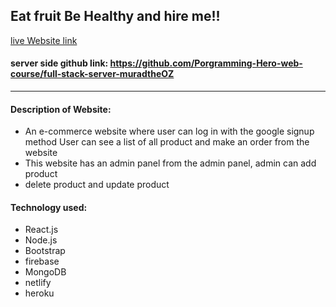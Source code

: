 ## Eat fruit Be Healthy and hire me!! 

[live Website link](https://fruity-bd.netlify.app/)

#### server side github link: https://github.com/Porgramming-Hero-web-course/full-stack-server-muradtheOZ

----
#### Description of Website:
- An e-commerce website where user can log in with the google signup method
  User can see a list of all product and make an order from the website
- This website has an admin panel
  from the admin panel, admin can add product
- delete product and update product

#### Technology used:
 - React.js
 - Node.js
 - Bootstrap
 - firebase
 - MongoDB
 - netlify
 - heroku
